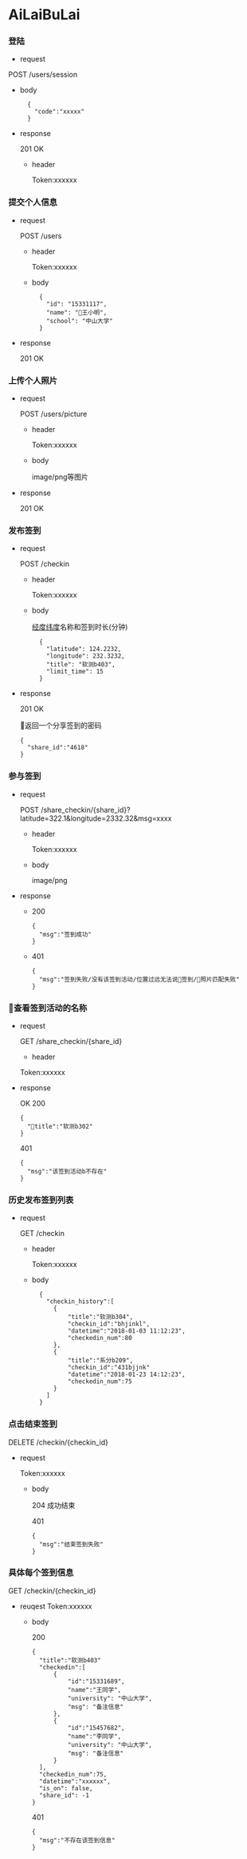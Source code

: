 # AiLaiBuLai

### 登陆

+ request

POST /users/session

  + body

    ```
      {
        "code":"xxxxx"
      }
    ```

+ response

  201 OK

  + header

    Token:xxxxxx


### 提交个人信息

+ request 

  POST /users

  + header

    Token:xxxxxx

  + body

    ```
      {
        "id": "15331117",
        "name": "王小明",
        "school": "中山大学"
      }
    ```

+ response

  201 OK

### 上传个人照片

+ request 

  POST /users/picture

  + header

    Token:xxxxxx

  + body

    image/png等图片

+ response

    201 OK


### 发布签到 

+ request 

  POST /checkin

  + header

    Token:xxxxxx

  + body

    [经度纬度](https://developers.weixin.qq.com/miniprogram/dev/api/location.html#wxchooselocationobject)名称和签到时长(分钟)

    ```
      {
        "latitude": 124.2232,
        "longitude": 232.3232,
        "title": "软测b403",
        "limit_time": 15
      }
    ```

+ response

    201 OK

    返回一个分享签到的密码

    ```
    {
      "share_id":"4618"
    }
    ```

### 参与签到 

+ request 

  POST /share_checkin/{share_id}?latitude=322.1&longitude=2332.32&msg=xxxx

  + header

    Token:xxxxxx

  + body

    image/png

+ response

  + 200

    ```
    {
      "msg":"签到成功"
    }
    ```
  + 401

    ```
    {
      "msg":"签到失败/没有该签到活动/位置过远无法说签到/照片匹配失败"
    }
    ```

### 查看签到活动的名称

+ request 

  GET /share_checkin/{share_id}

  + header

  Token:xxxxxx

+ response

  OK 200

  ```
  {
    "title":"软测b302"
  }
  ```

  401

  ```
  {
    "msg":"该签到活动b不存在"
  }
  ```

### 历史发布签到列表

+ request

  GET /checkin

  + header

    Token:xxxxxx

  + body

    ```
      {
        "checkin_history":[
          {
              "title":"软测b304",
              "checkin_id":"bhjinkl",
              "datetime":"2018-01-03 11:12:23",
              "checkedin_num":80
          },
          {
              "title":"系分b209",
              "checkin_id":"431bjjnk"
              "datetime":"2018-01-23 14:12:23",
              "checkedin_num":75
          }
        ]
      }
    ```

### 点击结束签到

DELETE /checkin/{checkin_id}

+ request

    Token:xxxxxx

  + body

    204 成功结束

    401 
    ```
    {
      "msg":"结束签到失败"
    }
    ```


### 具体每个签到信息

GET /checkin/{checkin_id}

+ reuqest
    Token:xxxxxx

  + body

    200

    ```
    {
      "title":"软测b403"
      "checkedin":[
          {
              "id":"15331689",
              "name":"王同学",
              "university": "中山大学",
              "msg": "备注信息"
          },
          {
              "id":"15457682",
              "name":"李同学",
              "university": "中山大学",
              "msg": "备注信息"                         
          }
      ],
      "checkedin_num":75,
      "datetime":"xxxxxx",
      "is_on": false,
      "share_id": -1
    }
    ```

    401 
    ```
    {
      "msg":"不存在该签到信息"
    }
    ```